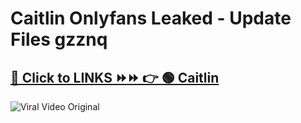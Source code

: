 
 # Caitlin Onlyfans Leaked - Update Files gzznq

## <h2><a href="https://clipsfans.com/Caitlin&ref=git">🔗 Click to LINKS ⏩⏩ 👉 🟢 Caitlin </a></h2>

<a href="https://clipsfans.com/Caitlin&ref=git" rel="nofollow" data-target="animated-image.originalLink"><img src="https://i.ibb.co.com/xMMVF88/686577567.gif" alt="Viral Video Original" style="max-width: 100%; display: inline-block;" data-target="animated-image.originalImage"></a>

